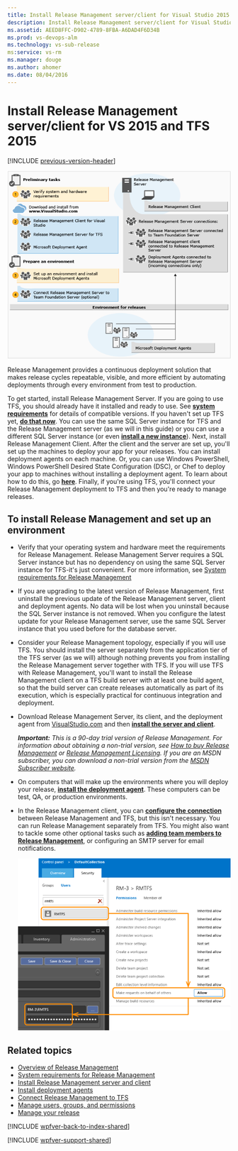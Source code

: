 ```yaml
---
title: Install Release Management server/client for Visual Studio 2015 and TFS 2015
description: Install Release Management server/client for Visual Studio 2015 and TFS 2015 
ms.assetid: AEED8FFC-D902-4789-8FBA-A6DAD4F6D34B
ms.prod: vs-devops-alm
ms.technology: vs-sub-release
ms:service: vs-rm
ms.manager: douge
ms.author: ahomer
ms.date: 08/04/2016
---
```


# Install Release Management server/client for VS 2015 and TFS 2015

[!INCLUDE [previous-version-header](../_shared/previous-version-header.md)]

![Install Release Management with Team Foundation Server](_img/install-rm-01.png)

Release Management provides a continuous deployment solution that makes release
cycles repeatable, visible, and more efficient by automating deployments 
through every environment from test to production. 

To get started, install Release Management Server. If you are going to use TFS, 
you should already have it installed and ready to use. See 
**[system requirements](install-release-management/system-requirements.md)** 
for details of compatible versions. If you haven't set up TFS yet, 
**[do that now](../../accounts/account-management.md)**. 
You can use the same SQL Server instance for TFS and the 
Release Management server (as we will in this guide) or you can use a 
different SQL Server instance (or even 
**[install a new instance](../../tfs-server/install/sql-server/install-sql-server.md)**). 
Next, install Release Management Client. After the client and the server are set up, 
you'll set up the machines to deploy your app for your releases. You can 
install deployment agents on each machine. Or, you can use Windows PowerShell, 
Windows PowerShell Desired State Configuration (DSC), or Chef to deploy your 
app to machines without installing a deployment agent. To learn about how to 
do this, go **[here](release-without-agents.md)**. Finally, if you're using 
TFS, you'll connect your Release Management deployment to TFS and then you're 
ready to manage releases.


## To install Release Management and set up  an environment
 
* Verify that your operating system and hardware meet the requirements for 
  Release Management. Release Management Server requires a SQL Server 
  instance but has no dependency on using the same SQL Server instance for 
  TFS-it's just convenient. For more information, see 
  [System requirements for Release Management](install-release-management/system-requirements.md)

* If you are upgrading to the latest version of Release Management, first 
  uninstall the previous update of the Release Management server, client and 
  deployment agents. No data will be lost when you uninstall because the SQL 
  Server instance is not removed. When you configure the latest update for your Release 
  Management server, use the same SQL Server instance that you used before for 
  the database server.

* Consider your Release Management topology, especially if you will use TFS. 
  You should install the server separately from 
  the application tier of the TFS server (as we will) although nothing prevents 
  you from installing the Release Management server together with TFS. If you 
  will use TFS with Release Management, you'll want to install the Release 
  Management client on a TFS build server with at least one build agent, so that
  the build server can create releases automatically as part of its execution, 
  which is especially practical for continuous integration and deployment.

* Download Release Management Server, its client, and the deployment agent from
  [VisualStudio.com](https://www.visualstudio.com/downloads/download-visual-studio-vs)
  and then 
  **[install the server and client](install-release-management/install-server-and-client.md)**. 

  ***Important:*** _This is a 90-day trial version of Release Management. For information about obtaining 
  a non-trial version, see 
  [How to buy Release Management](http://www.visualstudio.com/products/how-to-buy-release-management-vs)
  or 
  [Release Management Licensing](http://www.visualstudio.com/release-mgmt-licensing-vs). 
  If you are an MSDN subscriber, you can download a non-trial version from the 
  [MSDN Subscriber website](https://msdn.microsoft.com/subscriptions/downloads/)._ 

* On computers that will make up the environments where you will deploy 
  your release, 
  **[install the deployment agent](install-release-management/install-deployment-agent.md)**. 
  These computers can be test, QA, or production environments.

* In the Release Management client, you can 
  **[configure the connection](install-release-management/connect-to-tfs.md)**
  between Release Management and TFS, but this isn't necessary. You can run 
  Release Management separately from TFS. You might also want to tackle some 
  other optional tasks such as 
  **[adding team members to Release Management](add-users-and-groups.md)**, 
  or configuring an SMTP server for email notifications.

   ![Set security for Release Management with Team Foundation Server](_img/install-rm-04.png)

## Related topics

* [Overview of Release Management](release-management-overview.md)
* [System requirements for Release Management](install-release-management/system-requirements.md)
* [Install Release Management server and client](install-release-management/install-server-and-client.md)
* [Install deployment agents](install-release-management/install-deployment-agent.md)
* [Connect Release Management to TFS](install-release-management/connect-to-tfs.md)
* [Manage users, groups, and permissions](add-users-and-groups.md)
* [Manage your release](manage-your-release.md)
 
[!INCLUDE [wpfver-back-to-index-shared](../_shared/wpfver-back-to-index-shared.md)]
 
[!INCLUDE [wpfver-support-shared](../_shared/wpfver-support-shared.md)]
